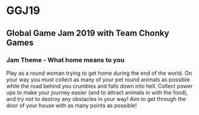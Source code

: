 # GGJ19

## Global Game Jam 2019 with Team Chonky Games

### Jam Theme - What home means to you

Play as a round woman trying to get home during the end of the world. On your way you must collect as many of your pet round animals as possible while the road behind you crumbles and falls down into hell. Collect power ups to make your journey easier (and to attract animals in with the food), and try not to destroy any obstacles in your way! Aim to get through the door of your house with as many points as possible!
